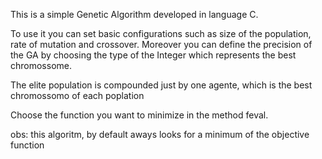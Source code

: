This is a simple Genetic Algorithm developed in language C.

To use it you can set basic configurations such as size of the population, rate of mutation and crossover. Moreover you can define the precision of
the GA by choosing the type of the Integer which represents the best chromossome.

The elite population is compounded just by one agente, which is the best chromossomo of each poplation

Choose the function you want to minimize in the method feval.

obs: this algoritm, by default aways looks for a minimum of the objective function
